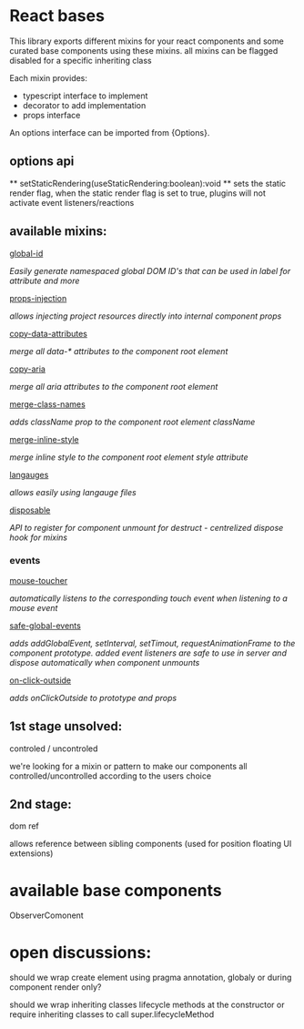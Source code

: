 # React bases

This library exports different mixins for your react components and some curated base components using these mixins.
all mixins can be flagged disabled for a specific inheriting class

Each mixin provides:
* typescript interface to implement
* decorator to add implementation
* props interface

An options interface can be imported from {Options}.
## options api
** setStaticRendering(useStaticRendering:boolean):void **
sets the static render flag, when the static render flag is set to true, plugins will not activate event listeners/reactions

## available mixins:

[global-id](https://github.com/wix/react-bases/blob/master/docs/global-id.md)

*Easily generate namespaced global DOM ID's that can be used in label for attribute and more*

[props-injection](https://github.com/wix/react-bases/blob/master/docs/props-injection.md)

*allows injecting project resources directly into internal component props*

[copy-data-attributes](https://github.com/wix/react-bases/blob/master/docs/copy-data-attributes.md)

*merge all data-\* attributes to the component root element*

[copy-aria](https://github.com/wix/react-bases/blob/master/docs/copy-aria.md)

*merge all aria attributes to the component root element*

[merge-class-names](https://github.com/wix/react-bases/blob/master/docs/merge-class-names.md)

*adds className prop to the component root element className*

[merge-inline-style](https://github.com/wix/react-bases/blob/master/docs/merge-inline-style.md)

*merge inline style to the component root element style attribute*

[langauges](https://github.com/wix/react-bases/blob/master/docs/langauges.md)

*allows easily using langauge files*

[disposable](https://github.com/wix/react-bases/blob/master/docs/disposable.md)

*API to register for component unmount for destruct - centrelized dispose hook for mixins*

### events

[mouse-toucher](https://github.com/wix/react-bases/blob/master/docs/mouse-toucher.md)

*automatically listens to the corresponding touch event when listening to a mouse event*

[safe-global-events](https://github.com/wix/react-bases/blob/master/docs/safe-global-events.md)

*adds addGlobalEvent, setInterval, setTimout, requestAnimationFrame to the component prototype. added event listeners are safe to use in server and dispose automatically when component unmounts*

[on-click-outside](https://github.com/wix/react-bases/blob/master/docs/on-click-outside.md)

*adds onClickOutside to prototype and props*



## 1st stage unsolved:

controled / uncontroled

we're looking for a mixin or pattern to make our components all controlled/uncontrolled according to the users choice


## 2nd stage:

dom ref

allows reference between sibling components (used for position floating UI extensions)


# available base components

ObserverComonent


# open discussions:

should we wrap create element using pragma annotation, globaly or during component render only?

should we wrap inheriting classes lifecycle methods at the constructor or require inheriting classes to call super.lifecycleMethod

